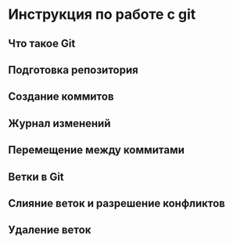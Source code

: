 # Инструкция по работе с git

## Что такое Git

## Подготовка репозитория

## Создание коммитов

## Журнал изменений

## Перемещение между коммитами

## Ветки в Git

## Слияние веток и разрешение конфликтов

## Удаление веток